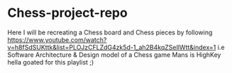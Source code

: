 # Chess-project-repo
Here I will be recreating a Chess board and Chess pieces by following 
https://www.youtube.com/watch?v=h8fSdSUKttk&list=PLOJzCFLZdG4zk5d-1_ah2B4kqZSeIlWtt&index=1
i.e Software Architecture & Design model of a Chess game 
Mans is HighKey hella goated for this playlist ;)
